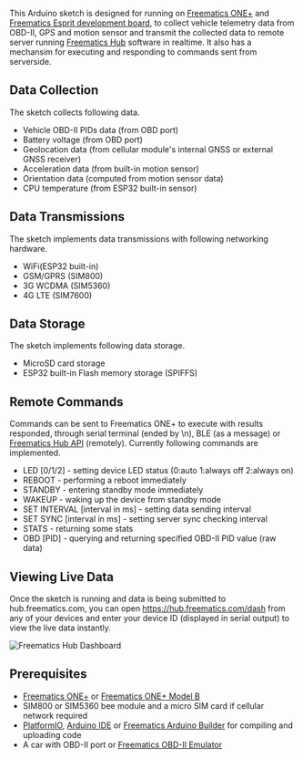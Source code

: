This Arduino sketch is designed for running on [Freematics ONE+](https://freematics.com/products/freematics-one-plus/) and [Freematics Esprit development board](https://freematics.com/products/freematics-esprit-obd-kit/), to collect vehicle telemetry data from OBD-II, GPS and motion sensor and transmit the collected data to remote server running [Freematics Hub](https://freematics.com/hub) software in realtime. It also has a mechansim for executing and responding to commands sent from serverside.

Data Collection
---------------

The sketch collects following data.

* Vehicle OBD-II PIDs data (from OBD port)
* Battery voltage (from OBD port)
* Geolocation data (from cellular module's internal GNSS or external GNSS receiver)
* Acceleration data (from built-in motion sensor)
* Orientation data (computed from motion sensor data)
* CPU temperature (from ESP32 built-in sensor)

Data Transmissions
------------------

The sketch implements data transmissions with following networking hardware.

* WiFi(ESP32 built-in)
* GSM/GPRS (SIM800)
* 3G WCDMA (SIM5360)
* 4G LTE (SIM7600)

Data Storage
------------

The sketch implements following data storage.

* MicroSD card storage
* ESP32 built-in Flash memory storage (SPIFFS)

Remote Commands
---------------

Commands can be sent to Freematics ONE+ to execute with results responded, through serial terminal (ended by \n), BLE (as a  message) or [Freematics Hub API](https://freematics.com/hub/api/) (remotely). Currently following commands are implemented.

* LED [0/1/2] - setting device LED status (0:auto 1:always off 2:always on)
* REBOOT - performing a reboot immediately
* STANDBY - entering standby mode immediately
* WAKEUP - waking up the device from standby mode
* SET INTERVAL [interval in ms] - setting data sending interval
* SET SYNC [interval in ms] - setting server sync checking interval
* STATS - returning some stats
* OBD [PID] - querying and returning specified OBD-II PID value (raw data)

Viewing Live Data
-----------------

Once the sketch is running and data is being submitted to hub.freematics.com, you can open https://hub.freematics.com/dash from any of your devices and enter your device ID (displayed in serial output) to view the live data instantly.

![Freematics Hub Dashboard](https://freematics.com/pages/wp-content/uploads/2019/01/freematics_hub_dash-1024x576.png)

Prerequisites
-------------

* [Freematics ONE+](https://freematics.com/products/freematics-one-plus/) or [Freematics ONE+ Model B](https://freematics.com/products/freematics-one-plus-model-b/) 
* SIM800 or SIM5360 bee module and a micro SIM card if cellular network required
* [PlatformIO](http://platformio.org/), [Arduino IDE](https://github.com/espressif/arduino-esp32#installation-instructions) or [Freematics Arduino Builder](https://freematics.com/software/arduino-builder) for compiling and uploading code
* A car with OBD-II port or [Freematics OBD-II Emulator](https://freematics.com/products/freematics-obd-emulator-mk2/)
